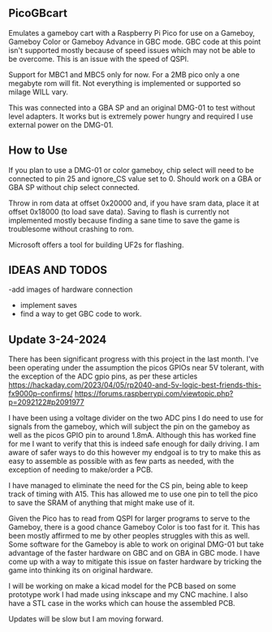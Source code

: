 ## PicoGBcart

Emulates a gameboy cart with a Raspberry Pi Pico for use on a Gameboy, Gameboy Color or Gameboy Advance in GBC mode. GBC code at this point isn't supported mostly because of speed issues which may not be able to be overcome. This is an issue with the speed of QSPI.

Support for MBC1 and MBC5 only for now. For a 2MB pico only a one megabyte rom will fit. Not everything is implemented or supported so milage WILL vary.

This was connected into a GBA SP and an original DMG-01 to test without level adapters. It works but is extremely power hungry and required I use external power on the DMG-01.

## How to Use

If you plan to use a DMG-01 or color gameboy, chip select will need to be connected to pin 25 and ignore_CS value set to 0.  Should work on a GBA or GBA SP without chip select connected.

Throw in rom data at offset 0x20000 and, if you have sram data, place it at offset 0x18000 (to load save data). Saving to flash is currently not implemented mostly because finding a sane time to save the game is troublesome without crashing to rom. 

Microsoft offers a tool for building UF2s for flashing.

## IDEAS AND TODOS

-add images of hardware connection
- implement saves
- find a way to get GBC code to work. 

## Update 3-24-2024 
There has been significant progress with this project in the last month. I've been operating under the assumption the picos GPIOs near 5V tolerant, with the exception of the ADC gpio pins, as per these articles
https://hackaday.com/2023/04/05/rp2040-and-5v-logic-best-friends-this-fx9000p-confirms/
https://forums.raspberrypi.com/viewtopic.php?p=2092122#p2091977

I have been using a voltage divider on the two ADC pins I do need to use for signals from the gameboy, which will subject the pin on the gameboy as well as the picos GPIO pin to around 1.8mA. Although this has worked fine for me I want to verify that this is indeed safe enough for daily driving. I am aware of safer ways to do this however my endgoal is to try to make this as easy to assemble as possible with as few parts as needed, with the exception of needing to make/order a PCB.

I have managed to eliminate the need for the CS pin, being able to keep track of timing with A15. This has allowed me to use one pin to tell the pico to save the SRAM of anything that might make use of it.

Given the Pico has to read from QSPI for larger programs to serve to the Gameboy, there is a good chance Gameboy Color is too fast for it. This has been mostly affirmed to me by other peoples struggles with this as well.
Some software for the Gameboy is able to work on original DMG-01 but take advantage of the faster hardware on GBC and on GBA in GBC mode. I have come up with a way to mitigate this issue on faster hardware by tricking the game into thinking its on original hardware.

I will be working on make a kicad model for the PCB based on some prototype work I had made using inkscape and my CNC machine. I also have a STL case in the works which can house the assembled PCB.

Updates will be slow but I am moving forward.
